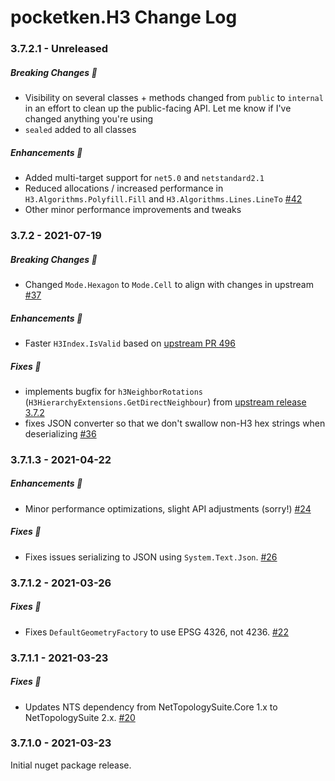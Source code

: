 # pocketken.H3 Change Log

### 3.7.2.1 - Unreleased

##### Breaking Changes :mega:

- Visibility on several classes + methods changed from `public` to `internal` in an effort to clean up the public-facing API.  Let me know if I've changed anything you're using
- `sealed` added to all classes

##### Enhancements :tada:

- Added multi-target support for `net5.0` and `netstandard2.1`
- Reduced allocations / increased performance in `H3.Algorithms.Polyfill.Fill` and `H3.Algorithms.Lines.LineTo` [#42](https://github.com/pocketken/H3.net/issues/42)
- Other minor performance improvements and tweaks

### 3.7.2 - 2021-07-19

##### Breaking Changes :mega:

- Changed `Mode.Hexagon` to `Mode.Cell` to align with changes in upstream [#37](https://github.com/pocketken/H3.net/pull/37)

##### Enhancements :tada:

- Faster `H3Index.IsValid` based on [upstream PR 496](https://github.com/uber/h3/pull/496)

##### Fixes :wrench:

- implements bugfix for `h3NeighborRotations` (`H3HierarchyExtensions.GetDirectNeighbour`) from [upstream release 3.7.2](https://github.com/uber/h3/commit/fda03e297b1abe3ce8277794a7de8970601ed7c9)
- fixes JSON converter so that we don't swallow non-H3 hex strings when deserializing [#36](https://github.com/pocketken/H3.net/issues/36)

### 3.7.1.3 - 2021-04-22

##### Enhancements :tada:

- Minor performance optimizations, slight API adjustments (sorry!)  [#24](https://github.com/pocketken/H3.net/pull/24)

##### Fixes :wrench:

- Fixes issues serializing to JSON using `System.Text.Json`.  [#26](https://github.com/pocketken/H3.net/issues/26)

### 3.7.1.2 - 2021-03-26

##### Fixes :wrench:

- Fixes `DefaultGeometryFactory` to use EPSG 4326, not 4236.  [#22](https://github.com/pocketken/H3.net/issues/22)

### 3.7.1.1 - 2021-03-23

##### Fixes :wrench:

- Updates NTS dependency from NetTopologySuite.Core 1.x to NetTopologySuite 2.x.  [#20](https://github.com/pocketken/H3.net/issues/20)

### 3.7.1.0 - 2021-03-23

Initial nuget package release.
